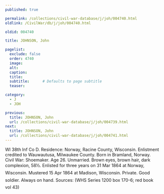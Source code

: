 ```yaml
---
published: true

permalink: /collections/civil-war-database/j/joh/004740.html
oldlink: /CivilWar/db/j/joh/004740.html

oldid: 004740

title: JOHNSON, John

pagelist:
  exclude: false
  order: 4740
  image: 
  alt:
  caption:
  title:
  subtitle:      # Defaults to page subtitle
  teaser:

category: 
  - J 
  - JOH

previous:
  title: JOHNSON, John
  url: /collections/civil-war-database/j/joh/004739.html  
next:
  title: JOHNSON, John
  url: /collections/civil-war-database/j/joh/004741.html   
---
```

WI 38th Inf Co D. Residence: Norway, Racine County, Wisconsin. Enlistment credited to Wauwautusa, Milwaukee County. Born in Bramland, Norway. Civil War: Shoemaker. Age 26. Unmarried. Brown eyes, brown hair, dark complexion, 5&#146;8&frac12;&#148;. Enlisted for three years on 31 Mar 1864 at Norway, Wisconsin. Mustered 15 Apr 1864 at Madison, Wisconsin. Private. &#147;Good soldier. Always on hand.&#148; Sources: (WHS Series 1200 box 170-6; red book vol 43)